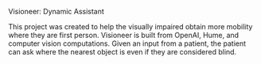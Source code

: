 Visioneer: Dynamic Assistant

This project was created to help the visually impaired obtain more mobility where they are first person. Visioneer is built from OpenAI, Hume, and computer vision computations. Given an input from a patient, the patient can ask where the nearest object is even if they are considered blind. 
